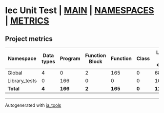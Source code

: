 # Iec Unit Test | [MAIN] | [NAMESPACES] | [METRICS]  

## Project metrics  

| Namespace | Data types | Program | Function Block | Function | Class | Lines of code | Maintainable size |
| --------- | ---------- | ------- | -------------- | -------- | ----- | ------------- | ----------------- |
| Global | 4 | 0 | 2 | 165 | 0 | 689 | 1545 |  
| Library_tests | 0 | 166 | 0 | 0 | 0 | 10888 | 12343 |  
| __Total__ | __4__ | __166__ | __2__ | __165__ | __0__ | __11577__ | __13888__ |  

---
Autogenerated with [ia_tools](https://github.com/tkucic/ia_tools)  

[MAIN]: ../index.md
[NAMESPACES]: ../docs/ns/nsList.md
[METRICS]: metrics.md
